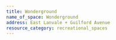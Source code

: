 ```yaml
---
title: Wonderground
name_of_space: Wonderground
address: East Lanvale + Guilford Avenue
resource_category: recreational_spaces
---
```


